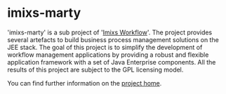 imixs-marty
===========

'imixs-marty' is a sub project of '[Imixs Workflow](https://github.com/imixs/imixs-workflow)'. The project provides several artefacts to build business process management solutions on the JEE stack. The goal of this project is to simplify the development of workflow management applications by providing a robust and flexible application framework with a set of Java Enterprise components. All the results of this project are subject to the GPL licensing model.

You can find further information on the [project home](http://www.imixs.org/marty).
